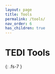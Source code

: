 ```yaml
---
layout: page
title: Tools
permalink: /tools/
nav_order: 6
has_children: true
---
```


# TEDI Tools
{: .fs-7 }
